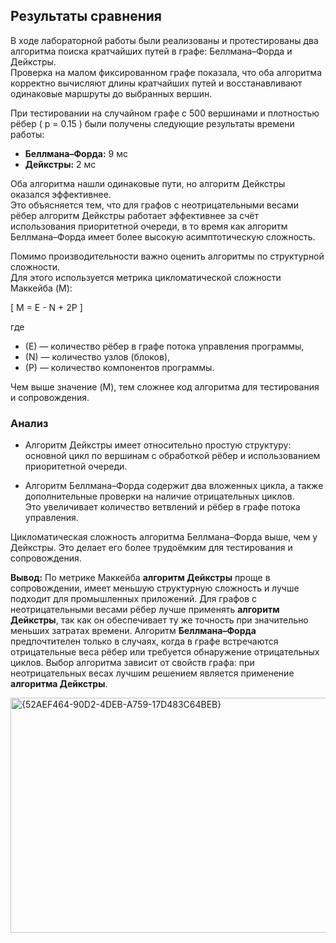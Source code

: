 ## Результаты сравнения

В ходе лабораторной работы были реализованы и протестированы два алгоритма поиска кратчайших путей в графе: Беллмана–Форда и Дейкстры.  
Проверка на малом фиксированном графе показала, что оба алгоритма корректно вычисляют длины кратчайших путей и восстанавливают одинаковые маршруты до выбранных вершин.

При тестировании на случайном графе с 500 вершинами и плотностью рёбер \( p = 0.15 \) были получены следующие результаты времени работы:

- **Беллмана–Форда:** 9 мс  
- **Дейкстры:** 2 мс  

Оба алгоритма нашли одинаковые пути, но алгоритм Дейкстры оказался эффективнее.  
Это объясняется тем, что для графов с неотрицательными весами рёбер алгоритм Дейкстры работает эффективнее за счёт использования приоритетной очереди, в то время как алгоритм Беллмана–Форда имеет более высокую асимптотическую сложность.

Помимо производительности важно оценить алгоритмы по структурной сложности.  
Для этого используется метрика цикломатической сложности Маккейба (M):

\[
M = E - N + 2P
\]

где  
- \(E\) — количество рёбер в графе потока управления программы,  
- \(N\) — количество узлов (блоков),  
- \(P\) — количество компонентов программы.

Чем выше значение \(M\), тем сложнее код алгоритма для тестирования и сопровождения.

### Анализ
- Алгоритм Дейкстры имеет относительно простую структуру:  
  основной цикл по вершинам с обработкой рёбер и использованием приоритетной очереди.
  
- Алгоритм Беллмана–Форда содержит два вложенных цикла, а также дополнительные проверки на наличие отрицательных циклов.  
  Это увеличивает количество ветвлений и рёбер в графе потока управления.

Цикломатическая сложность алгоритма Беллмана–Форда выше, чем у Дейкстры. Это делает его более трудоёмким для тестирования и сопровождения.

**Вывод:**
По метрике Маккейба **алгоритм Дейкстры** проще в сопровождении, имеет меньшую структурную сложность и лучше подходит для промышленных приложений. Для графов с неотрицательными весами рёбер лучше применять **алгоритм Дейкстры**, так как он обеспечивает ту же точность при значительно меньших затратах времени. Алгоритм **Беллмана–Форда** предпочтителен только в случаях, когда в графе встречаются отрицательные веса рёбер или требуется обнаружение отрицательных циклов. Выбор алгоритма зависит от свойств графа: при неотрицательных весах лучшим решением является применение **алгоритма Дейкстры**.


<img width="555" height="376" alt="{52AEF464-90D2-4DEB-A759-17D483C64BEB}" src="https://github.com/user-attachments/assets/cf4dfa02-4f09-4914-b417-b22cfcb13663" />
